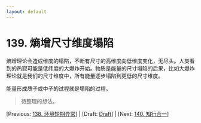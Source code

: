 ```yaml
---
layout: default
---
```

# 139. 熵增尺寸维度塌陷

熵增理论会造成维度的塌陷，不断有尺寸的高维度向低维度变化，无尽头。人类看到的热寂可能是低纬度的大爆炸开始。物质是能量的尺寸塌陷的后果，比如大爆炸理论就是我们的尺寸维度中，所有能量逐步塌陷到更低的尺寸维度。

能量形成质子或中子的过程就是塌陷的过程。

> 待整理的想法。

[Previous: [138. 环境短期异常](138.md)] | [Draft: [Draft](../Draft.md)] | [Next: [140. 知行合一](140.md)]